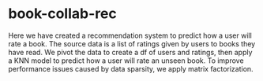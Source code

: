 # book-collab-rec

Here we have created a recommendation system to predict how a user will rate a book. The source data is a list of ratings given by users to books they have read. We pivot the data to create a df of users and ratings, then apply a KNN model to predict how a user will rate an unseen book. To improve performance issues caused by data sparsity, we apply matrix factorization.
